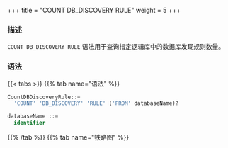 +++
title = "COUNT DB_DISCOVERY RULE"
weight = 5
+++

### 描述

`COUNT DB_DISCOVERY RULE` 语法用于查询指定逻辑库中的数据库发现规则数量。

### 语法

{{< tabs >}}
{{% tab name="语法" %}}
```sql
CountDBDiscoveryRule::=
  'COUNT' 'DB_DISCOVERY' 'RULE' ('FROM' databaseName)?

databaseName ::=
  identifier
```
{{% /tab %}}
{{% tab name="铁路图" %}}
<iframe frameborder="0" name="diagram" id="diagram" width="100%" height="100%"></iframe>
{{% /tab %}}
{{< /tabs >}}

### 补充说明

- 未指定 `databaseName` 时，默认是当前使用的 `DATABASE`。 如果也未使用 `DATABASE` 则会提示 `No database selected`。

### 返回值说明

| 列        | 说明            |
| --------- | ---------------|
| rule_name | 规则类型        |
| database  | 规则所属逻辑库   |
| count     | 规则数量        |


### 示例

- 查询指定逻辑库中的数据库发现规则数量

```sql
COUNT DB_DISCOVERY RULE FROM discovery_db;
```

```sql
mysql> COUNT DB_DISCOVERY RULE FROM discovery_db;
+--------------+-----------------+-------+
| rule_name    | database        | count |
+--------------+-----------------+-------+
| db_discovery | discovery_db    | 1     |
+--------------+-----------------+-------+
1 row in set (0.00 sec)
```

- 查询当前逻辑库中的数据库发现规则数量

```sql
COUNT DB_DISCOVERY RULE;
```

```sql
mysql> COUNT DB_DISCOVERY RULE;
+--------------+-----------------+-------+
| rule_name    | database        | count |
+--------------+-----------------+-------+
| db_discovery | discovery_db    | 1     |
+--------------+-----------------+-------+
1 row in set (0.00 sec)
```

### 保留字

`COUNT`、`DB_DISCOVERY`、`RULE`、`FROM`

### 相关链接

- [保留字](/cn/user-manual/shardingsphere-proxy/distsql/syntax/reserved-word/)

